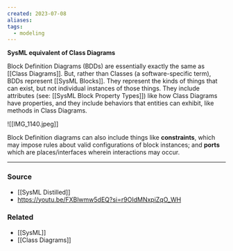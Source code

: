 ```yaml
---
created: 2023-07-08
aliases: 
tags:
  - modeling
---
```

**SysML equivalent of Class Diagrams**

Block Definition Diagrams (BDDs) are essentially exactly the same as [[Class Diagrams]]. But, rather than Classes (a software-specific term), BDDs represent [[SysML Blocks]]. They represent the kinds of things that can exist, but not individual instances of those things. They include attributes (see: [[SysML Block Property Types]]) like how Class Diagrams have properties, and they include behaviors that entities can exhibit, like methods in Class Diagrams.

![[IMG_1140.jpeg]]

Block Definition diagrams can also include things like **constraints**, which may impose rules about valid configurations of block instances; and **ports** which are places/interfaces wherein interactions may occur. 

---

### Source
- [[SysML Distilled]]
- https://youtu.be/FXBlwmw5dEQ?si=r9OIdMNxpiZqO_WH

### Related
- [[SysML]] 
- [[Class Diagrams]]